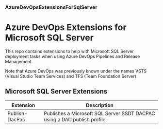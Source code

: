 ### AzureDevOpsExtensionsForSqlServer

Azure DevOps Extensions for Microsoft SQL Server
================================================

This repo contains extensions to help with Microsoft SQL Server deployment tasks when
using Azure DevOps Pipelines and Release Management.

Note that Azure DevOps was previously known under the names VSTS (Visual Studio
Team Services) and TFS (Team Foundation Server).

Microsoft SQL Server Extensions
-------------------------------

| Extension     | Description                                                              |
|---------------|--------------------------------------------------------------------------|
| Publish-DacPac | Publishes a Microsoft SQL Server SSDT DACPAC using a DAC publish profile |
